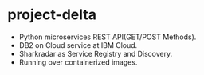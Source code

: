 # project-delta

- Python microservices REST API(GET/POST Methods).
- DB2 on Cloud service at IBM Cloud. 
- Sharkradar as Service Registry and Discovery.
- Running over containerized images.